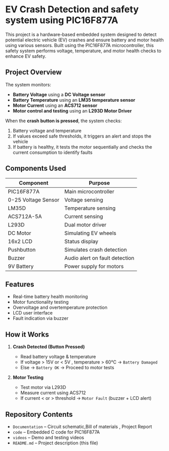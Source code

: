 # EV Crash Detection and safety system using PIC16F877A

This project is a hardware-based embedded system designed to detect potential electric vehicle (EV) crashes and ensure battery and motor health using various sensors. Built using the PIC16F877A microcontroller, this safety system performs voltage, temperature, and motor health checks to enhance EV safety.

## Project Overview

The system monitors:

- **Battery Voltage** using a **DC Voltage sensor**
- **Battery Temperature** using an **LM35 temperature sensor**
- **Motor Current** using an **ACS712 sensor**
- **Motor control and testing** using an **L293D Motor Driver**

When the **crash button is pressed**, the system checks:

1. Battery voltage and temperature
2. If values exceed safe thresholds, it triggers an alert and stops the vehicle
3. If battery is healthy, it tests the motor sequentially and checks the current consumption to identify faults

## Components Used

| Component           | Purpose                        |
| ------------------- | ------------------------------ |
| PIC16F877A          | Main microcontroller           |
| 0-25 Voltage Sensor | Voltage sensing                |
| LM35D               | Temperature sensing            |
| ACS712A-5A          | Current sensing                |
| L293D               | Dual motor driver              |
| DC Motor            | Simulating EV wheels           |
| 16x2 LCD            | Status display                 |
| Pushbutton          | Simulates crash detection      |
| Buzzer              | Audio alert on fault detection |
| 9V Battery          | Power supply for motors        |

## Features

- Real-time battery health monitoring
- Motor functionality testing
- Overvoltage and overtemperature protection
- LCD user interface
- Fault indication via buzzer

## How it Works

1. **Crash Detected (Button Pressed)**

   - Read battery voltage & temperature
   - If voltage > 15V or < 5V , temperature > 60°C → `Battery Damaged`
   - Else → `Battery OK` → Proceed to motor tests

2. **Motor Testing**

   - Test motor via L293D
   - Measure current using ACS712
   - If current < or > threshold → `Motor Fault` (buzzer + LCD alert)

## Repository Contents

- `Documentation` – Circuit schematic,Bill of materials , Project Report
- `code` – Embedded C code for PIC16F877A
- `videos` – Demo and testing videos
- `README.md` – Project description (this file)



